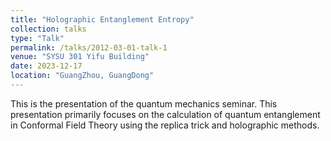 ```yaml
---
title: "Holographic Entanglement Entropy"
collection: talks
type: "Talk"
permalink: /talks/2012-03-01-talk-1
venue: "SYSU 301 Yifu Building"
date: 2023-12-17
location: "GuangZhou, GuangDong"
---
```


This is the presentation of the quantum mechanics seminar. This presentation primarily focuses on the calculation of quantum entanglement in Conformal Field Theory using the replica trick and holographic methods.

